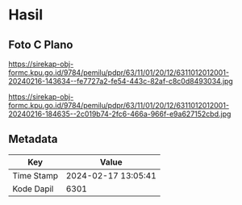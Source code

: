 # Hasil

## Foto C Plano

https://sirekap-obj-formc.kpu.go.id/9784/pemilu/pdpr/63/11/01/20/12/6311012012001-20240216-143634--fe7727a2-fe54-443c-82af-c8c0d8493034.jpg

https://sirekap-obj-formc.kpu.go.id/9784/pemilu/pdpr/63/11/01/20/12/6311012012001-20240216-184635--2c019b74-2fc6-466a-966f-e9a627152cbd.jpg


## Metadata

| Key        | Value               |
| ---------- | ------------------- |
| Time Stamp | 2024-02-17 13:05:41 |
| Kode Dapil | 6301                |



